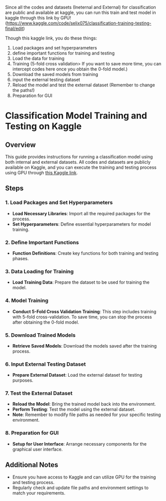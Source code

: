 Since all the codes and datasets (Ineternal and External) for classification are public and available at kaggle,
you can run this train and test model in kaggle through this link by GPU! 
(https://www.kaggle.com/code/selix075/classification-training-testing-final/edit)

Though this kaggle link, you do these things:
1. Load packages and set hyperparameters
2. define important functions for training and testing
3. Load the data for training
4. Training (5-fold cross validation> If you want to save more time, you can intercept codes here once you obtain the 0-fold model.)
5. Download the saved models from training
6. input the external testing dataset
7. Reload the model and test the external dataset (Remember to change the paths!)
8. Preparation for GUI






# Classification Model Training and Testing on Kaggle

## Overview
This guide provides instructions for running a classification model using both internal and external datasets. All codes and datasets are publicly available on Kaggle, and you can execute the training and testing process using GPU through [this Kaggle link](https://www.kaggle.com/code/selix075/classification-training-testing-final/edit).

## Steps

### 1. Load Packages and Set Hyperparameters
- **Load Necessary Libraries**: Import all the required packages for the process.
- **Set Hyperparameters**: Define essential hyperparameters for model training.

### 2. Define Important Functions
- **Function Definitions**: Create key functions for both training and testing phases.

### 3. Data Loading for Training
- **Load Training Data**: Prepare the dataset to be used for training the model.

### 4. Model Training
- **Conduct 5-Fold Cross Validation Training**: This step includes training with 5-fold cross-validation. To save time, you can stop the process after obtaining the 0-fold model.

### 5. Download Trained Models
- **Retrieve Saved Models**: Download the models saved after the training process.

### 6. Input External Testing Dataset
- **Prepare External Dataset**: Load the external dataset for testing purposes.

### 7. Test the External Dataset
- **Reload the Model**: Bring the trained model back into the environment.
- **Perform Testing**: Test the model using the external dataset.
- **Note**: Remember to modify file paths as needed for your specific testing environment.

### 8. Preparation for GUI
- **Setup for User Interface**: Arrange necessary components for the graphical user interface.

## Additional Notes
- Ensure you have access to Kaggle and can utilize GPU for the training and testing process.
- Regularly check and update file paths and environment settings to match your requirements.
